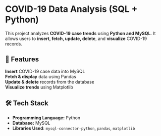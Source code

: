 #  COVID-19 Data Analysis (SQL + Python)

This project analyzes **COVID-19 case trends** using **Python and MySQL**. It allows users to **insert, fetch, update, delete**, and **visualize** COVID-19 records.

## 📌 Features
 **Insert** COVID-19 case data into MySQL  
**Fetch & display** data using Pandas  
**Update & delete** records from the database  
**Visualize trends** using Matplotlib  
## 🛠️ Tech Stack
- **Programming Language:** Python 
- **Database:** MySQL 
- **Libraries Used:** `mysql-connector-python`, `pandas`, `matplotlib`  

